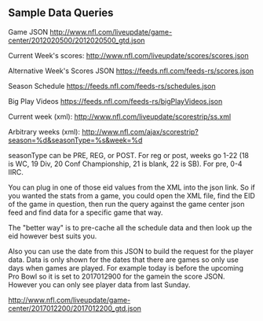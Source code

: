 ## Sample Data Queries

Game JSON
http://www.nfl.com/liveupdate/game-center/2012020500/2012020500_gtd.json

Current Week's scores:
http://www.nfl.com/liveupdate/scores/scores.json

Alternative Week's Scores JSON
https://feeds.nfl.com/feeds-rs/scores.json

Season Schedule
https://feeds.nfl.com/feeds-rs/schedules.json

Big Play Videos
https://feeds.nfl.com/feeds-rs/bigPlayVideos.json

Current week (xml):
http://www.nfl.com/liveupdate/scorestrip/ss.xml

Arbitrary weeks (xml):
http://www.nfl.com/ajax/scorestrip?season=%d&seasonType=%s&week=%d

seasonType can be PRE, REG, or POST. For reg or post, weeks go 1-22 (18 is WC, 19 Div, 20 Conf Championship, 21 is blank, 22 is SB). For pre, 0-4 IIRC.



You can plug in one of those eid values from the XML into the json link. So if you wanted the stats from a game, you could open the XML file, find the EID of the game in question, then run the query against the game center json feed and find data for a specific game that way.

The "better way" is to pre-cache all the schedule data and then look up the eid however best suits you.




Also you can use the date from this JSON to build the request for the player data. Data is only shown for the dates that there are games so only use days when games are played. For example today is before the upcoming Pro Bowl so it is set to 2017012900 for the gamein the score JSON. However you can only see player data from last Sunday.

http://www.nfl.com/liveupdate/game-center/2017012200/2017012200_gtd.json
